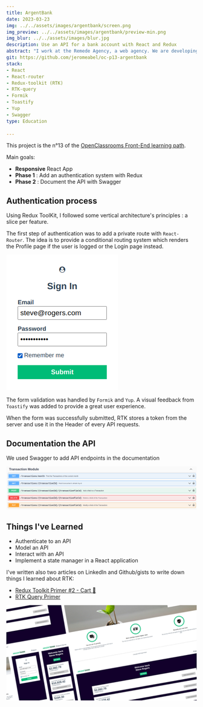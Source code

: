 ```yaml
---
title: ArgentBank
date: 2023-03-23
img: ../../assets/images/argentbank/screen.png
img_preview: ../../assets/images/argentbank/preview-min.png
img_blur: ../../assets/images/blur.jpg
description: Use an API for a bank account with React and Redux
abstract: "I work at the Remede Agency, a web agency. We are developing a full-stack app for a new bank company, ArgentBank"
git: https://github.com/jeromeabel/oc-p13-argentbank
stack:
- React
- React-router
- Redux-toolkit (RTK)
- RTK-query
- Formik
- Toastify
- Yup
- Swagger
type: Education

---
```


This project is the n°13 of the [OpenClassrooms Front-End learning path](https://openclassrooms.com/fr/paths/516-developpeur-dapplication-javascript-react).

Main goals:
- **Responsive** React App
- **Phase 1** : Add an authentication system with Redux
- **Phase 2** : Document the API with Swagger


## Authentication process

Using Redux ToolKit, I followed some vertical architecture's principles : a slice per feature. 

The first step of authentication was to add a private route with `React-Router`. The idea is to provide a conditional routing system which renders the Profile page if the user is logged or the Login page instead.

![Login ArgentBank](../../assets/images/argentbank/login.png)

The form validation was handled by `Formik` and `Yup`. A visual feedback from `Toastify` was added to provide a great user experience.

When the form was successfully submitted, RTK stores a token from the server and use it in the Header of every API requests.


## Documentation the API
We used Swagger to add API endpoints in the documentation

![Documentation Swagger](../../assets/images/argentbank/swagger.png)


## Things I've Learned

- Authenticate to an API
- Model an API
- Interact with an API
- Implement a state manager in a React application

I've written also two articles on LinkedIn and Github/gists to write down things I learned about RTK:

- [Redux Toolkit Primer #2 - Cart 🛒](https://gist.github.com/jeromeabel/0c558273e5a59b6cc61dcfcab1c75099)
- [RTK Query Primer](https://gist.github.com/jeromeabel/06aa57782012fe22be215f64dc0834b1)


![Responsive screens ArgentBank App](../../assets/images/argentbank/screens.png)